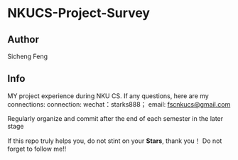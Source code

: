 # NKUCS-Project-Survey

## Author
Sicheng Feng

## Info
MY project experience during NKU CS. If any questions, here are my connections: connection: wechat：starks888； email: fscnkucs@gmail.com

Regularly organize and commit after the end of each semester in the later stage

If this repo truly helps you, do not stint on your **Stars**, thank you！
Do not forget to follow me!!

